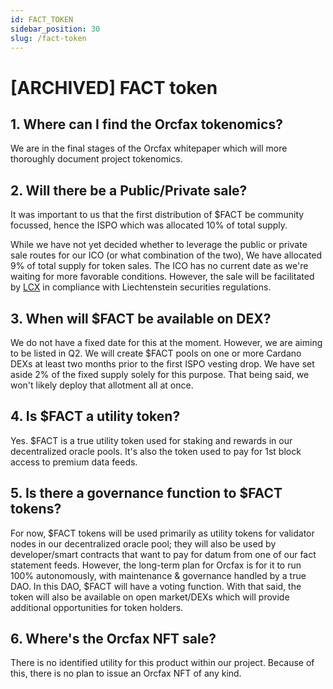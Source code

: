 ```yaml
---
id: FACT_TOKEN
sidebar_position: 30
slug: /fact-token
---
```


# [ARCHIVED] FACT token

## 1. Where can I find the Orcfax tokenomics?

We are in the final stages of the Orcfax whitepaper which will more thoroughly
document project tokenomics.

## 2. Will there be a Public/Private sale?

It was important to us that the first distribution of \$FACT be community
focussed, hence the ISPO which was allocated 10% of total supply.

While we have not yet decided whether to leverage the public or private sale
routes for our ICO (or what combination of the two), We have allocated 9% of
total supply for token sales. The ICO has no current date as we're waiting for
more favorable conditions. However, the sale will be facilitated by
[LCX](https://www.lcx.com/) in compliance with Liechtenstein securities
regulations.

## 3. When will \$FACT be available on DEX?

We do not have a fixed date for this at the moment. However, we are aiming to be
listed in Q2. We will create \$FACT pools on one or more Cardano DEXs at least
two months prior to the first ISPO vesting drop. We have set aside 2% of the
fixed supply solely for this purpose. That being said, we won't likely deploy
that allotment all at once.

## 4. Is \$FACT a utility token?

Yes. \$FACT is a true utility token used for staking and rewards in our
decentralized oracle pools. It's also the token used to pay for 1st block access
to premium data feeds.

## 5. Is there a governance function to \$FACT tokens?

For now, \$FACT tokens will be used primarily as utility tokens for validator
nodes in our decentralized oracle pool; they will also be used by
developer/smart contracts that want to pay for datum from one of our fact
statement feeds. However, the long-term plan for Orcfax is for it to run 100%
autonomously, with maintenance & governance handled by a true DAO. In this DAO,
\$FACT will have a voting function. With that said, the token will also be
available on open market/DEXs which will provide additional opportunities for
token holders.

## 6. Where's the Orcfax NFT sale?

There is no identified utility for this product within our project. Because of
this, there is no plan to issue an Orcfax NFT of any kind.
